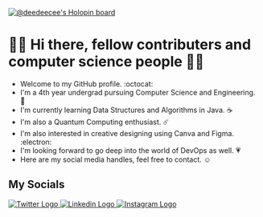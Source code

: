[![@deedeecee's Holopin board](https://holopin.me/deedeecee)](https://holopin.io/@deedeecee)

# 👋🏻 Hi there, fellow contributers and computer science people 👋🏻

- Welcome to my GitHub profile. :octocat:
- I'm a 4th year undergrad pursuing Computer Science and Engineering. :star_struck:
- I'm currently learning Data Structures and Algorithms in Java. :coffee:
- I'm also a Quantum Computing enthusiast. ☄️
- I'm also interested in creative designing using Canva and Figma. :electron:
- I'm looking forward to go deep into the world of DevOps as well. 	:heartpulse:
- Here are my social media handles, feel free to contact. :relaxed:

## My Socials
<a href = "https://twitter.com/thisisdebankar" target = "_blank">
<img src="https://img.icons8.com/stickers/100/000000/twitter.png" alt = "Twitter Logo"/>
</a>

<a href = "https://www.linkedin.com/in/debankar-dutta-chowdhury-b61b29201/" target = "_blank">
<img src="https://img.icons8.com/stickers/100/000000/linkedin.png" alt = "Linkedin Logo"/>
</a>

<a href = "https://www.instagram.com/dcdebankar/" target = "_blank">
<img src="https://img.icons8.com/stickers/100/000000/instagram-new--v2.png" alt = "Instagram Logo"/>
</a>
